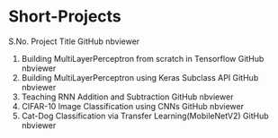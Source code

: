 # Short-Projects
S.No.	           Project Title                                  GitHub	nbviewer
1.	  Building MultiLayerPerceptron from scratch in Tensorflow	GitHub	nbviewer
2.	  Building MultiLayerPerceptron using Keras Subclass API	  GitHub	nbviewer
3.	  Teaching RNN Addition and Subtraction	                    GitHub	 nbviewer
4.	  CIFAR-10 Image Classification using CNNs	                GitHub	nbviewer
5.   Cat-Dog Classification via Transfer Learning(MobileNetV2)	GitHub	nbviewer
